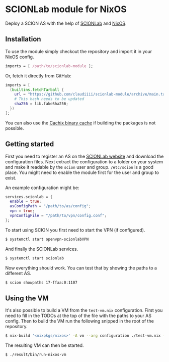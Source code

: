 # SCIONLab module for NixOS

Deploy a SCION AS with the help of [SCIONLab](https://www.scionlab.org/) and [NixOS](https://nixos.org/).

## Installation

To use the module simply checkout the repository and import it in your NixOS config.

``` nix
imports = [ /path/to/scionlab-module ];
```

Or, fetch it directly from GitHub:

``` nix
imports = [
  (builtins.fetchTarball {
    url = "https://github.com/claudiiii/scionlab-module/archive/main.tar.gz";
    # This hash needs to be updated
    sha256 = lib.fakeSha256;
  })
];
```

You can also use the [Cachix binary cache](https://app.cachix.org/cache/scionlab-module) if building the packages is not possible. 

## Getting started

First you need to register an AS on the [SCIONLab website](https://www.scionlab.org/user/) and download the configuration files.
Next extract the configuration to a folder on your system and make it readable by the `scion` user and group. 
`/etc/scion` is a good place. You might need to enable the module first for the user and group to exist.

An example configuration might be:

``` nix
services.scionlab = {
  enable = true;
  asConfigPath = "/path/to/as/config";
  vpn = true;
  vpnConfigFile = "/path/to/vpn/config.conf";
};

```

To start using SCION you first need to start the VPN (if configured).

``` sh
$ systemctl start openvpn-scionlabVPN
```

And finally the SCIONLab services.

``` sh
$ systemctl start scionlab
```

Now everything should work. You can test that by showing the paths to a different AS.

``` sh
$ scion showpaths 17-ffaa:0:1107
```

## Using the VM

It's also possible to build a VM from the `test-vm.nix` configuration.
First you need to fill in the TODOs at the top of the file with the paths to your AS config.
Then to build the VM run the following snipped in the root of the repository.

``` sh
$ nix-build '<nixpkgs/nixos>' -A vm --arg configuration ./test-vm.nix --show-trace
```

The resulting VM can then be started.

``` sh
$ ./result/bin/run-nixos-vm
```
